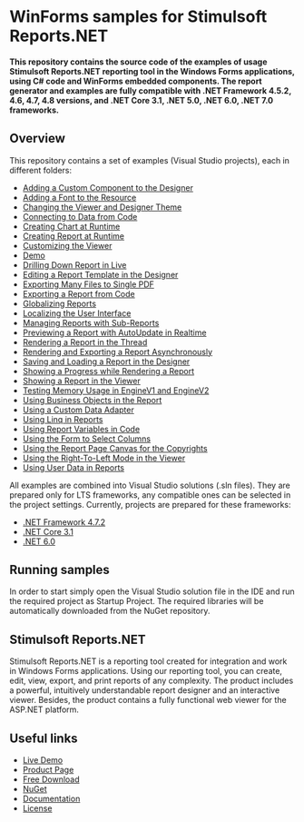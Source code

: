 # WinForms samples for Stimulsoft Reports.NET

#### This repository contains the source code of the examples of usage Stimulsoft Reports.NET reporting tool in the Windows Forms applications, using C# code and WinForms embedded components. The report generator and examples are fully compatible with .NET Framework 4.5.2, 4.6, 4.7, 4.8 versions, and .NET Core 3.1, .NET 5.0, .NET 6.0, .NET 7.0 frameworks.

## Overview
This repository contains a set of examples (Visual Studio projects), each in different folders:
* [Adding a Custom Component to the Designer](https://github.com/stimulsoft/Samples-Reports.NET-for-WinForms/tree/master/NET%20Framework%204.7.2/Adding%20a%20Custom%20Component%20to%20the%20Designer)
* [Adding a Font to the Resource](https://github.com/stimulsoft/Samples-Reports.NET-for-WinForms/tree/master/NET%20Framework%204.7.2/Adding%20a%20Font%20to%20the%20Resource)
* [Changing the Viewer and Designer Theme](https://github.com/stimulsoft/Samples-Reports.NET-for-WinForms/tree/master/NET%20Framework%204.7.2/Changing%20the%20Viewer%20and%20Designer%20Theme)
* [Connecting to Data from Code](https://github.com/stimulsoft/Samples-Reports.NET-for-WinForms/tree/master/NET%206.0/Connecting%20to%20Data%20from%20Code)
* [Creating Chart at Runtime](https://github.com/stimulsoft/Samples-Reports.NET-for-WinForms/tree/master/NET%20Framework%204.7.2/Creating%20Chart%20at%20Runtime)
* [Creating Report at Runtime](https://github.com/stimulsoft/Samples-Reports.NET-for-WinForms/tree/master/NET%20Framework%204.7.2/Creating%20Report%20at%20Runtime)
* [Customizing the Viewer](https://github.com/stimulsoft/Samples-Reports.NET-for-WinForms/tree/master/NET%20Framework%204.7.2/Customizing%20the%20Viewer)
* [Demo](https://github.com/stimulsoft/Samples-Reports.NET-for-WinForms/tree/master/NET%20Framework%204.7.2/Demo)
* [Drilling Down Report in Live](https://github.com/stimulsoft/Samples-Reports.NET-for-WinForms/tree/master/NET%20Framework%204.7.2/Drilling%20Down%20Report%20in%20Live)
* [Editing a Report Template in the Designer](https://github.com/stimulsoft/Samples-Reports.NET-for-WinForms/tree/master/NET%206.0/Editing%20a%20Report%20Template%20in%20the%20Designer)
* [Exporting Many Files to Single PDF](https://github.com/stimulsoft/Samples-Reports.NET-for-WinForms/tree/master/NET%20Framework%204.7.2/Exporting%20Many%20Files%20to%20Single%20PDF)
* [Exporting a Report from Code](https://github.com/stimulsoft/Samples-Reports.NET-for-WinForms/tree/master/NET%20Framework%204.7.2/Exporting%20a%20Report%20from%20Code)
* [Globalizing Reports](https://github.com/stimulsoft/Samples-Reports.NET-for-WinForms/tree/master/NET%20Framework%204.7.2/Globalizing%20Reports)
* [Localizing the User Interface](https://github.com/stimulsoft/Samples-Reports.NET-for-WinForms/tree/master/NET%206.0/Localizing%20the%20User%20Interface)
* [Managing Reports with Sub-Reports](https://github.com/stimulsoft/Samples-Reports.NET-for-WinForms/tree/master/NET%20Framework%204.7.2/Managing%20Reports%20with%20Sub-Reports)
* [Previewing a Report with AutoUpdate in Realtime](https://github.com/stimulsoft/Samples-Reports.NET-for-WinForms/tree/master/NET%20Framework%204.7.2/Previewing%20a%20Report%20with%20AutoUpdate%20in%20Realtime)
* [Rendering a Report in the Thread](https://github.com/stimulsoft/Samples-Reports.NET-for-WinForms/tree/master/NET%20Framework%204.7.2/Rendering%20a%20Report%20in%20the%20Thread)
* [Rendering and Exporting a Report Asynchronously](https://github.com/stimulsoft/Samples-Reports.NET-for-WinForms/tree/master/NET%20Framework%204.7.2/Rendering%20and%20Exporting%20a%20Report%20Asynchronously)
* [Saving and Loading a Report in the Designer](https://github.com/stimulsoft/Samples-Reports.NET-for-WinForms/tree/master/NET%20Framework%204.7.2/Saving%20and%20Loading%20a%20Report%20in%20the%20Designer)
* [Showing a Progress while Rendering a Report](https://github.com/stimulsoft/Samples-Reports.NET-for-WinForms/tree/master/NET%20Framework%204.7.2/Showing%20a%20Progress%20while%20Rendering%20a%20Report)
* [Showing a Report in the Viewer](https://github.com/stimulsoft/Samples-Reports.NET-for-WinForms/tree/master/NET%206.0/Showing%20a%20Report%20in%20the%20Viewer)
* [Testing Memory Usage in EngineV1 and EngineV2](https://github.com/stimulsoft/Samples-Reports.NET-for-WinForms/tree/master/NET%20Framework%204.7.2/Testing%20Memory%20Usage%20in%20EngineV1%20and%20EngineV2)
* [Using Business Objects in the Report](https://github.com/stimulsoft/Samples-Reports.NET-for-WinForms/tree/master/NET%20Framework%204.7.2/Using%20Business%20Objects%20in%20the%20Report)
* [Using a Custom Data Adapter](https://github.com/stimulsoft/Samples-Reports.NET-for-WinForms/tree/master/NET%20Framework%204.7.2/Using%20a%20Custom%20Data%20Adapter)
* [Using Linq in Reports](https://github.com/stimulsoft/Samples-Reports.NET-for-WinForms/tree/master/NET%20Framework%204.7.2/Using%20Linq%20in%20Reports)
* [Using Report Variables in Code](https://github.com/stimulsoft/Samples-Reports.NET-for-WinForms/tree/master/NET%20Framework%204.7.2/Using%20Report%20Variables%20in%20Code)
* [Using the Form to Select Columns](https://github.com/stimulsoft/Samples-Reports.NET-for-WinForms/tree/master/NET%20Framework%204.7.2/Using%20the%20Form%20to%20Select%20Columns)
* [Using the Report Page Canvas for the Copyrights](https://github.com/stimulsoft/Samples-Reports.NET-for-WinForms/tree/master/NET%20Framework%204.7.2/Using%20the%20Report%20Page%20Canvas%20for%20the%20Copyrights)
* [Using the Right-To-Left Mode in the Viewer](https://github.com/stimulsoft/Samples-Reports.NET-for-WinForms/tree/master/NET%20Framework%204.7.2/Using%20the%20Right-To-Left%20Mode%20in%20the%20Viewer)
* [Using User Data in Reports](https://github.com/stimulsoft/Samples-Reports.NET-for-WinForms/tree/master/NET%20Framework%204.7.2/Using%20User%20Data%20in%20Reports)

All examples are combined into Visual Studio solutions (.sln files). They are prepared only for LTS frameworks, any compatible ones can be selected in the project settings. Currently, projects are prepared for these frameworks:

* [.NET Framework 4.7.2](https://github.com/stimulsoft/Samples-Reports.NET-for-WinForms/tree/master/NET%20Framework%204.7.2)
* [.NET Core 3.1](https://github.com/stimulsoft/Samples-Reports.NET-for-WinForms/tree/master/NET%20Core%203.1)
* [.NET 6.0](https://github.com/stimulsoft/Samples-Reports.NET-for-WinForms/tree/master/NET%206.0)

## Running samples
In order to start simply open the Visual Studio solution file in the IDE and run the required project as Startup Project. The required libraries will be automatically downloaded from the NuGet repository.

## Stimulsoft Reports.NET
Stimulsoft Reports.NET is a reporting tool created for integration and work in Windows Forms applications. Using our reporting tool, you can create, edit, view, export, and print reports of any complexity. The product includes a powerful, intuitively understandable report designer and an interactive viewer. Besides, the product contains a fully functional web viewer for the ASP.NET platform.

## Useful links
* [Live Demo](http://demo.stimulsoft.com/#Net)
* [Product Page](https://www.stimulsoft.com/en/products/reports-net)
* [Free Download](https://www.stimulsoft.com/en/downloads)
* [NuGet](https://www.nuget.org/packages/Stimulsoft.Reports.Net)
* [Documentation](https://www.stimulsoft.com/en/documentation/online/programming-manual/reports_net.htm)
* [License](LICENSE.md)
